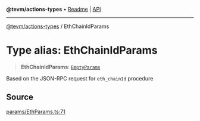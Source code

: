**@tevm/actions-types** • [Readme](../README.md) \| [API](../globals.md)

***

[@tevm/actions-types](../README.md) / EthChainIdParams

# Type alias: EthChainIdParams

> **EthChainIdParams**: [`EmptyParams`](EmptyParams.md)

Based on the JSON-RPC request for `eth_chainId` procedure

## Source

[params/EthParams.ts:71](https://github.com/evmts/tevm-monorepo/blob/main/packages/actions-types/src/params/EthParams.ts#L71)
